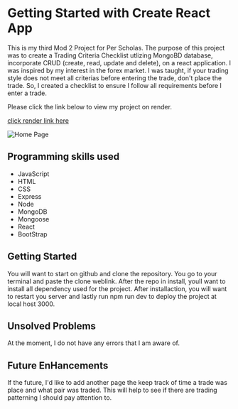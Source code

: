 # Getting Started with Create React App

This is my third Mod 2 Project for Per Scholas. The purpose of this project was to create a Trading Criteria Checklist utlizing MongoBD database, incorporate CRUD (create, read, update and delete), on a react application. I was inspired by my interest in the forex market. I was taught, if your trading style does not meet all criterias before entering the trade, don't place the trade. So, I created a checklist to ensure I follow all requirements before I enter a trade.

Please click the link below to view my project on render.

[click render link here](https://trading-criteria-checklist.onrender.com/)

![Home Page]([url=https://postimg.cc/PNTSrfTD][img]https://i.postimg.cc/PNTSrfTD/20230308-202705-2.jpg[/img][/url])

## Programming skills used

- JavaScript
- HTML
- CSS
- Express
- Node
- MongoDB
- Mongoose
- React
- BootStrap

## Getting Started

You will want to start on github and clone the repository. You go to your terminal and paste the clone weblink. After the repo in install, youll want to install all dependency used for the project. After installaction, you will want to restart you server and lastly run npm run dev to deploy the project at local host 3000. 


## Unsolved Problems

At the moment, I do not have any errors that I am aware of.

## Future EnHancements

If the future, I'd like to add another page the keep track of time a trade was place and what pair was traded. This will help to see if there are trading patterning I should pay attention to. 

